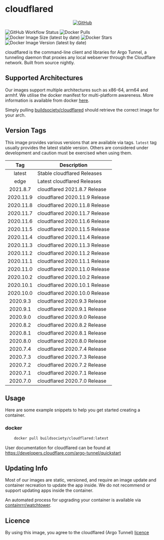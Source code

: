 # cloudflared

<span style="display:block;text-align:center">[![GitHub](https://img.shields.io/static/v1.svg?color=db422a&logoColor=2a6bdb&style=for-the-badge&label=buildsociety&message=GitHub&logo=github)](https://github.com/buildsociety "view the source for all of our repositories.")</span>

![GitHub Workflow Status](https://img.shields.io/github/workflow/status/buildsociety/cloudflared/build?color=db422a&logoColor=FFFFFF&style=for-the-badge)
![Docker Pulls](https://img.shields.io/docker/pulls/buildsociety/cloudflared?color=db422a&logoColor=2a6bdb&style=for-the-badge)
![Docker Image Size (latest by date)](https://img.shields.io/docker/image-size/buildsociety/cloudflared?color=db422a&logoColor=2a6bdb&style=for-the-badge)
![Docker Stars](https://img.shields.io/docker/stars/buildsociety/cloudflared?color=db422a&logoColor=2a6bdb&style=for-the-badge)
![Docker Image Version (latest by date)](https://img.shields.io/docker/v/buildsociety/cloudflared?color=db422a&logoColor=2a6bdb&style=for-the-badge)

cloudflared is the command-line client and libraries for Argo Tunnel, a tunneling daemon that proxies any local webserver through the Cloudflare network. Built from source nightly.

## Supported Architectures
Our images support multiple architectures such as x86-64, arm64 and armhf. We utilise the docker manifest for multi-platform awareness. More information is available from docker [here](https://github.com/docker/distribution/blob/master/docs/spec/manifest-v2-2.md#manifest-list).

Simply pulling [buildsociety/cloudflared](https://github.com/buildsociety/cloudflared) should retrieve the correct image for your arch.

## Version Tags

This image provides various versions that are available via tags. `latest` tag usually provides the latest stable version. Others are considered under development and caution must be exercised when using them.

| Tag | Description |
| :----: | --- |
| latest | Stable cloudflared Releases |
| edge | Latest cloudflared Releases |
| 2021.8.7 | cloudflared 2021.8.7 Release |
| 2020.11.9 | cloudflared 2020.11.9 Release |
| 2020.11.8 | cloudflared 2020.11.8 Release |
| 2020.11.7 | cloudflared 2020.11.7 Release |
| 2020.11.6 | cloudflared 2020.11.6 Release |
| 2020.11.5 | cloudflared 2020.11.5 Release |
| 2020.11.4 | cloudflared 2020.11.4 Release |
| 2020.11.3 | cloudflared 2020.11.3 Release |
| 2020.11.2 | cloudflared 2020.11.2 Release |
| 2020.11.1 | cloudflared 2020.11.1 Release |
| 2020.11.0 | cloudflared 2020.11.0 Release |
| 2020.10.2 | cloudflared 2020.10.2 Release |
| 2020.10.1 | cloudflared 2020.10.1 Release |
| 2020.10.0 | cloudflared 2020.10.0 Release |
| 2020.9.3 | cloudflared 2020.9.3 Release |
| 2020.9.1 | cloudflared 2020.9.1 Release |
| 2020.9.0 | cloudflared 2020.9.0 Release |
| 2020.8.2 | cloudflared 2020.8.2 Release |
| 2020.8.1 | cloudflared 2020.8.1 Release |
| 2020.8.0 | cloudflared 2020.8.0 Release |
| 2020.7.4 | cloudflared 2020.7.4 Release |
| 2020.7.3 | cloudflared 2020.7.3 Release |
| 2020.7.2 | cloudflared 2020.7.2 Release |
| 2020.7.1 | cloudflared 2020.7.1 Release |
| 2020.7.0 | cloudflared 2020.7.0 Release |

## Usage

Here are some example snippets to help you get started creating a container.

### docker

```bash
    docker pull buildsociety/cloudflared:latest
```

User documentation for cloudflared can be found at https://developers.cloudflare.com/argo-tunnel/quickstart

## Updating Info

Most of our images are static, versioned, and require an image update and container recreation to update the app inside. We do not recommend or support updating apps inside the container.

An automated process for upgrading your container is available via [containrrr/watchtower](https://github.com/containrrr/watchtower).

## Licence
By using this image, you agree to the cloudflared (Argo Tunnel) [licence](https://github.com/cloudflare/cloudflared/blob/master/LICENSE)
